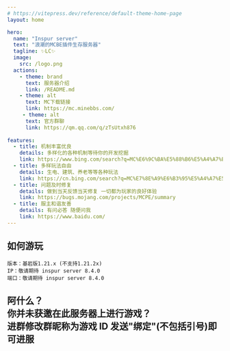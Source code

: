 ```yaml
---
# https://vitepress.dev/reference/default-theme-home-page
layout: home

hero:
  name: "Inspur server"
  text: "浪潮的MCBE插件生存服务器"
  tagline: ✨LC✨
  image:
    src: /logo.png
  actions:
    - theme: brand
      text: 服务器介绍
      link: /README.md
    - theme: alt
      text: MC下载链接
      link: https://mc.minebbs.com/
     - theme: alt
      text: 官方群聊
      link: https://qm.qq.com/q/zTsUtxh876
      
features:
  - title: 机制丰富优良
    details: 多样化的各种机制等待你的开发挖掘
    link: https://www.bing.com/search?q=MC%E6%9C%BA%E5%88%B6%E5%A4%A7%E5%85%A8&qs=ds&form=QBRE
  - title: 多样玩法自由
    details: 生电、建筑、养老等等各种玩法
    link: https://cn.bing.com/search?q=MC%E7%8E%A9%E6%B3%95%E5%A4%A7%E5%85%A8&qs=n&form=QBRE&sp=-1&lq=0&pq=mc%E7%8E%A9%E6%B3%95da%27q&sc=8-8&sk=&cvid=FCB5F07C85DC4210BE5B0364A3D153CD&ghsh=0&ghacc=0&ghpl=
  - title: 问题及时修复
    details: 做到当天反馈当天修复 一切都为玩家的良好体验
    link: https://bugs.mojang.com/projects/MCPE/summary
  - title: 服主和谐友善
    details: 有问必答 随便问我
    link: https://www.baidu.com/
---
```


## 如何游玩

```点我可以复制哦~
版本：基岩版1.21.x (不支持1.21.2x)
IP：敬请期待 inspur server 8.4.0
端口：敬请期待 inspur server 8.4.0
```

## 阿什么？<br/>你并未获邀在此服务器上进行游戏？<br/>进群修改群昵称为游戏 ID 发送"绑定"(不包括引号)即可进服
